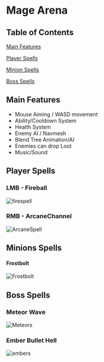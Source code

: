# Mage Arena

## Table of Contents
[Main Features](https://github.com/Yrtna/spellcast_unity/blob/master/README.md#main-features)

[Player Spells](https://github.com/Yrtna/spellcast_unity/blob/master/README.md#player-spells)

[Minion Spells](https://github.com/Yrtna/spellcast_unity/blob/master/README.md#minion-spells)

[Boss Spells](https://github.com/Yrtna/spellcast_unity/blob/master/README.md#boss-spells)

## Main Features

- Mouse Aiming / WASD movement
- Ability/Cooldown System
- Health System
- Enemy AI / Navmesh
- Blend Tree Animation/AI
- Enemies can drop Loot
- Music/Sound

## Player Spells
### LMB - Fireball
![firespell](https://i.imgur.com/gunARvs.png)

### RMB - ArcaneChannel
![ArcaneSpell](https://i.imgur.com/Sq0mGKU.png)

## Minions Spells
#### Frostbolt
![Frostbolt](https://i.imgur.com/JKorT5x.png)

## Boss Spells
### Meteor Wave
![Meteors](https://i.imgur.com/mus4iza.png)

### Ember Bullet Hell
![embers](https://i.imgur.com/uGeRjCK.png)
